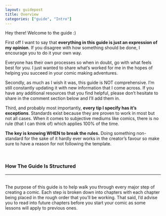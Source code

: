 ```yaml
---
layout: guidepost
title: Overview
categories: ["guide", "Intro"]
---
```


Hey there! Welcome to the guide :)

First off I want to say that **everything in this guide is just an expression of my opinion**. If you disagree with how something should be done, I encourage you to do it your own way.

Everyone has their own processes so when in doubt, go with what feels best for you. I just wanted to share what’s worked for me in the hopes of helping you succeed in your comic making adventures.

Secondly, as much as I wish it was, this guide is NOT comprehensive. I’m still constantly updating it with new information that I come across. If you have any additional resources that you find helpful, please don’t hesitate to share in the comment section below and I’ll add them in.

Third, and probably most importantly, **every tip I specify has it’s exceptions**. Standards exist because they are proven to work in most but not all cases. When it comes to subjective mediums like comics, there is no rule (that I can think of) which applies 100% of the time.

**The key is knowing WHEN to break the rules.** Doing something non-standard for the sake of it hardly ever works in the creator’s favour so make sure to have a reason for not following the template.

<br>

### How The Guide Is Structured

<hr><br>
The purpose of this guide is to help walk you through every major step of creating a comic. Each step is broken down into chapters with each chapter being placed in the rough order that you’ll be working. That said, I’d advise you to read into future chapters before you start your comic as some lessons will apply to previous ones.